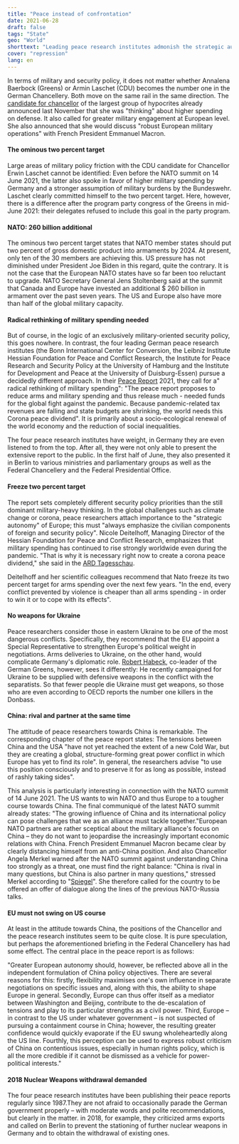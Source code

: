 ```yaml
---
title: "Peace instead of confrontation"
date: 2021-06-28
draft: false
tags: "State"
geo: "World"
shorttext: "Leading peace research institutes admonish the strategic autonomy of Europe and warn against confrontation with China."
cover: "repression"
lang: en
---
```


In terms of military and security policy, it does not matter whether Annalena Baerbock (Greens) or Armin Laschet (CDU) becomes the number one in the German Chancellery. Both move on the same rail in the same direction. The [candidate for chancellor](https://www.tagesspiegel.de/politik/gruenen-chefin-fuer-europaeische-verteidigungspolitik-baerbock-will-die-bundeswehr-staerken/26670854.html "Baerbock will die Bundeswehr stärken") of the largest group of hypocrites already announced last November that she was "thinking" about higher spending on defense. It also called for greater military engagement at European level. She also announced that she would discuss "robust European military operations" with French President Emmanuel Macron.

#### The ominous two percent target

Large areas of military policy friction with the CDU candidate for Chancellor Erwin Laschet cannot be identified: Even before the NATO summit on 14 June 2021, the latter also spoke in favor of higher military spending by Germany and a stronger assumption of military burdens by the Bundeswehr.  Laschet clearly committed himself to the two percent target. Here, however, there is a difference after the program party congress of the Greens in mid-June 2021: their delegates refused to include this goal in the party program.

#### NATO: 260 billion additional

The ominous two percent target states that NATO member states should put two percent of gross domestic product into armaments by 2024. At present, only ten of the 30 members are achieving this. US pressure has not diminished under President Joe Biden in this regard, quite the contrary. It is not the case that the European NATO states have so far been too reluctant to upgrade. NATO Secretary General Jens Stoltenberg said at the summit that Canada and Europe have invested an additional $ 260 billion in armament over the past seven years. The US and Europe also have more than half of the global military capacity.

#### Radical rethinking of military spending needed

But of course, in the logic of an exclusively military-oriented security policy, this goes nowhere. In contrast, the four leading German peace research institutes (the Bonn International Center for Conversion, the Leibniz Institute Hessian Foundation for Peace and Conflict Research, the Institute for Peace Research and Security Policy at the University of Hamburg and the Institute for Development and Peace at the University of Duisburg-Essen) pursue a decidedly different approach. In their [Peace Report](/staticdownloads/Pressemitteilung_Friedensgutachten_2021.pdf "Friedensgutachten 2021") 2021, they call for a" radical rethinking of military spending": "The peace report proposes to reduce arms and military spending and thus release much - needed funds for the global fight against the pandemic. Because pandemic-related tax revenues are falling and state budgets are shrinking, the world needs this Corona peace dividend". It is primarily about a socio-ecological renewal of the world economy and the reduction of social inequalities.

The four peace research institutes have weight, in Germany they are even listened to from the top. After all, they were not only able to present the extensive report to the public. In the first half of June, they also presented it in Berlin to various ministries and parliamentary groups as well as the Federal Chancellery and the Federal Presidential Office.

#### Freeze two percent target

The report sets completely different security policy priorities than the still dominant military-heavy thinking. In the global challenges such as climate change or corona, peace researchers attach importance to the "strategic autonomy" of Europe; this must "always emphasize the civilian components of foreign and security policy". Nicole Deitelhoff, Managing Director of the Hessian Foundation for Peace and Conflict Research, emphasizes that military spending has continued to rise strongly worldwide even during the pandemic. "That is why it is necessary right now to create a corona peace dividend," she said in the [ARD Tagesschau](https://www.tagesschau.de/inland/friedensgutachten-103.html "Gegen Corona kämpfen statt Waffen kaufen").

Deitelhoff and her scientific colleagues recommend that Nato freeze its two percent target for arms spending over the next few years. "In the end, every conflict prevented by violence is cheaper than all arms spending - in order to win it or to cope with its effects".

#### No weapons for Ukraine

Peace researchers consider those in eastern Ukraine to be one of the most dangerous conflicts. Specifically, they recommend that the EU appoint a Special Representative to strengthen Europe's political weight in negotiations. Arms deliveries to Ukraine, on the other hand, would complicate Germany's diplomatic role. [Robert Habeck](https://www.n-tv.de/politik/Habeck-verteidigt-erneut-Ukraine-Vorstoss-article22598466.html "Habeck verteidigt erneut Ukraine-Vorstoß"), co-leader of the German Greens, however, sees it differently: He recently campaigned for Ukraine to be supplied with defensive weapons in the conflict with the separatists. So that fewer people die Ukraine must get weapons, so those who are even according to OECD reports the number one killers in the Donbass.

#### China: rival and partner at the same time

The attitude of peace researchers towards China is remarkable. The corresponding chapter of the peace report states: The tensions between China and the USA "have not yet reached the extent of a new Cold War, but they are creating a global, structure-forming great power conflict in which Europe has yet to find its role". In general, the researchers advise "to use this position consciously and to preserve it for as long as possible, instead of rashly taking sides".

This analysis is particularly interesting in connection with the NATO summit of 14 June 2021.  The US wants to win NATO and thus Europe to a tougher course towards China. The final communiqué of the latest NATO summit already states: "The growing influence of China and its international policy can pose challenges that we as an alliance must tackle together."European NATO partners are rather sceptical about the military alliance's focus on China – they do not want to jeopardise the increasingly important economic relations with China. French President Emmanuel Macron became clear by clearly distancing himself from an anti-China position. And also Chancellor Angela Merkel warned after the NATO summit against understanding China too strongly as a threat, one must find the right balance: "China is rival in many questions, but China is also partner in many questions," stressed Merkel according to "[Spiegel](https://www.spiegel.de/politik/deutschland/nato-gipfel-angela-merkel-will-nato-dialog-mit-china-a-9fe94bc0-c0fd-42a4-87e5-1f11c139f948 "Merkel will Nato-Dialog mit China")". She therefore called for the country to be offered an offer of dialogue along the lines of the previous NATO-Russia talks.

#### EU must not swing on US course

At least in the attitude towards China, the positions of the Chancellor and the peace research institutes seem to be quite close. It is pure speculation, but perhaps the aforementioned briefing in the Federal Chancellery has had some effect. The central place in the peace report is as follows:

"Greater European autonomy should, however, be reflected above all in the independent formulation of China policy objectives. There are several reasons for this: firstly, flexibility maximises one's own influence in separate negotiations on specific issues and, along with this, the ability to shape Europe in general. Secondly, Europe can thus offer itself as a mediator between Washington and Beijing, contribute to the de-escalation of tensions and play to its particular strengths as a civil power. Third, Europe – in contrast to the US under whatever government – is not suspected of pursuing a containment course in China; however, the resulting greater confidence would quickly evaporate if the EU swung wholeheartedly along the US line. Fourthly, this perception can be used to express robust criticism of China on contentious issues, especially in human rights policy, which is all the more credible if it cannot be dismissed as a vehicle for power-political interests."

#### 2018 Nuclear Weapons withdrawal demanded

The four peace research institutes have been publishing their peace reports regularly since 1987.They are not afraid to occasionally parade the German government properly – with moderate words and polite recommendations, but clearly in the matter. in 2018, for example, they criticized arms exports and called on Berlin to prevent the stationing of further nuclear weapons in Germany and to obtain the withdrawal of existing ones.
